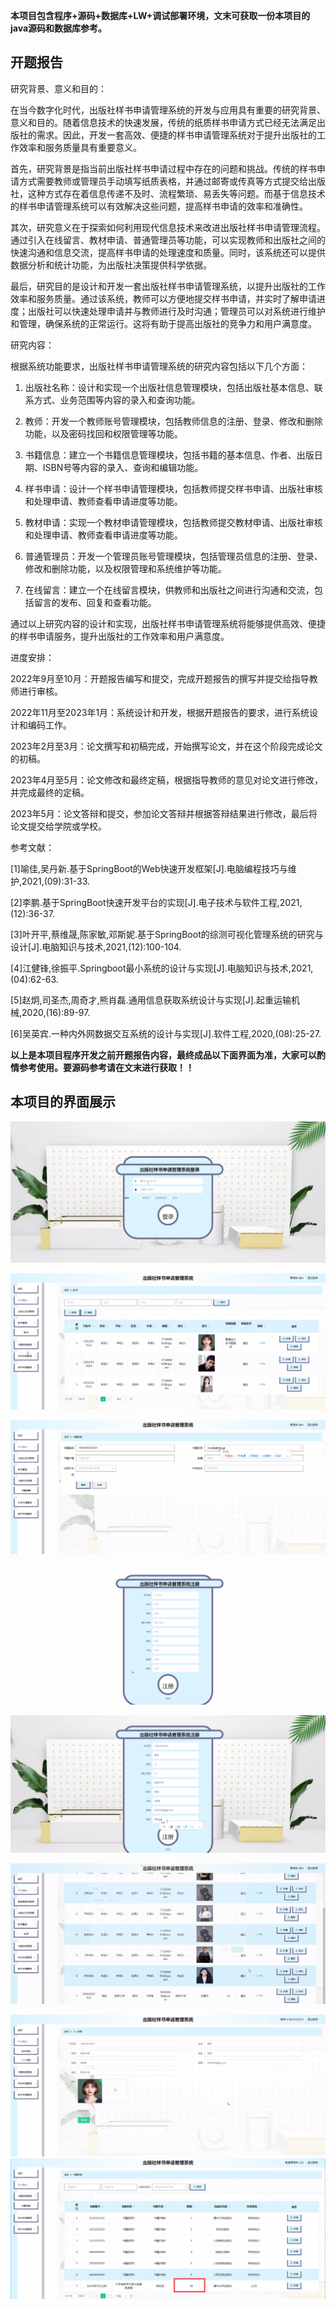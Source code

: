 ****本项目包含程序+源码+数据库+LW+调试部署环境，文末可获取一份本项目的java源码和数据库参考。****

## ******开题报告******

研究背景、意义和目的：

在当今数字化时代，出版社样书申请管理系统的开发与应用具有重要的研究背景、意义和目的。随着信息技术的快速发展，传统的纸质样书申请方式已经无法满足出版社的需求。因此，开发一套高效、便捷的样书申请管理系统对于提升出版社的工作效率和服务质量具有重要意义。

首先，研究背景是指当前出版社样书申请过程中存在的问题和挑战。传统的样书申请方式需要教师或管理员手动填写纸质表格，并通过邮寄或传真等方式提交给出版社，这种方式存在着信息传递不及时、流程繁琐、易丢失等问题。而基于信息技术的样书申请管理系统可以有效解决这些问题，提高样书申请的效率和准确性。

其次，研究意义在于探索如何利用现代信息技术来改进出版社样书申请管理流程。通过引入在线留言、教材申请、普通管理员等功能，可以实现教师和出版社之间的快速沟通和信息交流，提高样书申请的处理速度和质量。同时，该系统还可以提供数据分析和统计功能，为出版社决策提供科学依据。

最后，研究目的是设计和开发一套出版社样书申请管理系统，以提升出版社的工作效率和服务质量。通过该系统，教师可以方便地提交样书申请，并实时了解申请进度；出版社可以快速处理申请并与教师进行及时沟通；管理员可以对系统进行维护和管理，确保系统的正常运行。这将有助于提高出版社的竞争力和用户满意度。

研究内容：

根据系统功能要求，出版社样书申请管理系统的研究内容包括以下几个方面：

  1. 出版社名称：设计和实现一个出版社信息管理模块，包括出版社基本信息、联系方式、业务范围等内容的录入和查询功能。

  2. 教师：开发一个教师账号管理模块，包括教师信息的注册、登录、修改和删除功能，以及密码找回和权限管理等功能。

  3. 书籍信息：建立一个书籍信息管理模块，包括书籍的基本信息、作者、出版日期、ISBN号等内容的录入、查询和编辑功能。

  4. 样书申请：设计一个样书申请管理模块，包括教师提交样书申请、出版社审核和处理申请、教师查看申请进度等功能。

  5. 教材申请：实现一个教材申请管理模块，包括教师提交教材申请、出版社审核和处理申请、教师查看申请进度等功能。

  6. 普通管理员：开发一个管理员账号管理模块，包括管理员信息的注册、登录、修改和删除功能，以及权限管理和系统维护等功能。

  7. 在线留言：建立一个在线留言模块，供教师和出版社之间进行沟通和交流，包括留言的发布、回复和查看功能。

通过以上研究内容的设计和实现，出版社样书申请管理系统将能够提供高效、便捷的样书申请服务，提升出版社的工作效率和用户满意度。

进度安排：

2022年9月至10月：开题报告编写和提交，完成开题报告的撰写并提交给指导教师进行审核。

2022年11月至2023年1月：系统设计和开发，根据开题报告的要求，进行系统设计和编码工作。

2023年2月至3月：论文撰写和初稿完成，开始撰写论文，并在这个阶段完成论文的初稿。

2023年4月至5月：论文修改和最终定稿，根据指导教师的意见对论文进行修改，并完成最终的定稿。

2023年5月：论文答辩和提交，参加论文答辩并根据答辩结果进行修改，最后将论文提交给学院或学校。

参考文献：

[1]喻佳,吴丹新.基于SpringBoot的Web快速开发框架[J].电脑编程技巧与维护,2021,(09):31-33.

[2]李鹏.基于SpringBoot快速开发平台的实现[J].电子技术与软件工程,2021,(12):36-37.

[3]叶开平,蔡维晟,陈家敏,邓斯妮.基于SpringBoot的综测可视化管理系统的研究与设计[J].电脑知识与技术,2021,(12):100-104.

[4]江健锋,徐振平.Springboot最小系统的设计与实现[J].电脑知识与技术,2021,(04):62-63.

[5]赵炯,司圣杰,周奇才,熊肖磊.通用信息获取系统设计与实现[J].起重运输机械,2020,(16):89-97.

[6]吴英宾.一种内外网数据交互系统的设计与实现[J].软件工程,2020,(08):25-27.

****以上是本项目程序开发之前开题报告内容，最终成品以下面界面为准，大家可以酌情参考使用。要源码参考请在文末进行获取！！****

## ******本项目的界面展示******

![](./res/0a196adf90f54a828abbdf4e6581e06e.png)

![](./res/abfbd6eda1364ce8a2093fdd2b97a317.png)

![](./res/0c931165c3bf4a65bfc639391bcd3416.png)

![](./res/3b10090f0deb41f19311b1ede9bf508d.png)

![](./res/5186672ddffd445c87d5c46ab7481054.png)

![](./res/e840e080f6564142bfe98ad6fc9fa72e.png)

![](./res/fa36a0410cb54e03bb19dfb4baff0d82.png)
![](./res/4fbdd22cb3a7420a8a54fedc8bd70d07.png)

